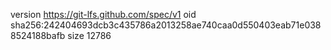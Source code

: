 version https://git-lfs.github.com/spec/v1
oid sha256:242404693dcb3c435786a2013258ae740caa0d550403eab71e0388524188bafb
size 12786
